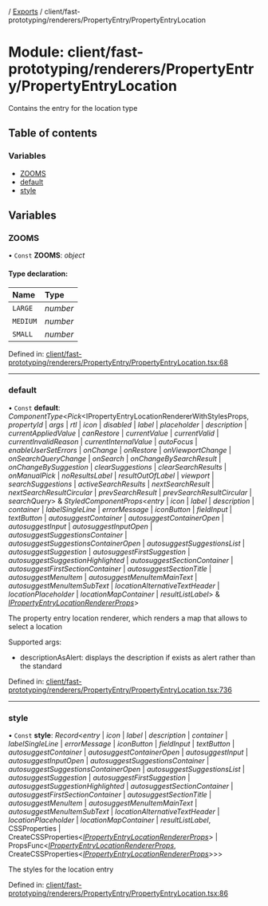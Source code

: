 [](../README.md) / [Exports](../modules.md) / client/fast-prototyping/renderers/PropertyEntry/PropertyEntryLocation

# Module: client/fast-prototyping/renderers/PropertyEntry/PropertyEntryLocation

Contains the entry for the location type

## Table of contents

### Variables

- [ZOOMS](client_fast_prototyping_renderers_propertyentry_propertyentrylocation.md#zooms)
- [default](client_fast_prototyping_renderers_propertyentry_propertyentrylocation.md#default)
- [style](client_fast_prototyping_renderers_propertyentry_propertyentrylocation.md#style)

## Variables

### ZOOMS

• `Const` **ZOOMS**: *object*

#### Type declaration:

Name | Type |
:------ | :------ |
`LARGE` | *number* |
`MEDIUM` | *number* |
`SMALL` | *number* |

Defined in: [client/fast-prototyping/renderers/PropertyEntry/PropertyEntryLocation.tsx:68](https://github.com/onzag/itemize/blob/0569bdf2/client/fast-prototyping/renderers/PropertyEntry/PropertyEntryLocation.tsx#L68)

___

### default

• `Const` **default**: *ComponentType*<*Pick*<IPropertyEntryLocationRendererWithStylesProps, *propertyId* \| *args* \| *rtl* \| *icon* \| *disabled* \| *label* \| *placeholder* \| *description* \| *currentAppliedValue* \| *canRestore* \| *currentValue* \| *currentValid* \| *currentInvalidReason* \| *currentInternalValue* \| *autoFocus* \| *enableUserSetErrors* \| *onChange* \| *onRestore* \| *onViewportChange* \| *onSearchQueryChange* \| *onSearch* \| *onChangeBySearchResult* \| *onChangeBySuggestion* \| *clearSuggestions* \| *clearSearchResults* \| *onManualPick* \| *noResultsLabel* \| *resultOutOfLabel* \| *viewport* \| *searchSuggestions* \| *activeSearchResults* \| *nextSearchResult* \| *nextSearchResultCircular* \| *prevSearchResult* \| *prevSearchResultCircular* \| *searchQuery*\> & *StyledComponentProps*<*entry* \| *icon* \| *label* \| *description* \| *container* \| *labelSingleLine* \| *errorMessage* \| *iconButton* \| *fieldInput* \| *textButton* \| *autosuggestContainer* \| *autosuggestContainerOpen* \| *autosuggestInput* \| *autosuggestInputOpen* \| *autosuggestSuggestionsContainer* \| *autosuggestSuggestionsContainerOpen* \| *autosuggestSuggestionsList* \| *autosuggestSuggestion* \| *autosuggestFirstSuggestion* \| *autosuggestSuggestionHighlighted* \| *autosuggestSectionContainer* \| *autosuggestFirstSectionContainer* \| *autosuggestSectionTitle* \| *autosuggestMenuItem* \| *autosuggestMenuItemMainText* \| *autosuggestMenuItemSubText* \| *locationAlternativeTextHeader* \| *locationPlaceholder* \| *locationMapContainer* \| *resultListLabel*\> & [*IPropertyEntryLocationRendererProps*](../interfaces/client_internal_components_propertyentry_propertyentrylocation.ipropertyentrylocationrendererprops.md)\>

The property entry location renderer, which renders a map that allows to select a location

Supported args:

- descriptionAsAlert: displays the description if exists as alert rather than the standard

Defined in: [client/fast-prototyping/renderers/PropertyEntry/PropertyEntryLocation.tsx:736](https://github.com/onzag/itemize/blob/0569bdf2/client/fast-prototyping/renderers/PropertyEntry/PropertyEntryLocation.tsx#L736)

___

### style

• `Const` **style**: *Record*<*entry* \| *icon* \| *label* \| *description* \| *container* \| *labelSingleLine* \| *errorMessage* \| *iconButton* \| *fieldInput* \| *textButton* \| *autosuggestContainer* \| *autosuggestContainerOpen* \| *autosuggestInput* \| *autosuggestInputOpen* \| *autosuggestSuggestionsContainer* \| *autosuggestSuggestionsContainerOpen* \| *autosuggestSuggestionsList* \| *autosuggestSuggestion* \| *autosuggestFirstSuggestion* \| *autosuggestSuggestionHighlighted* \| *autosuggestSectionContainer* \| *autosuggestFirstSectionContainer* \| *autosuggestSectionTitle* \| *autosuggestMenuItem* \| *autosuggestMenuItemMainText* \| *autosuggestMenuItemSubText* \| *locationAlternativeTextHeader* \| *locationPlaceholder* \| *locationMapContainer* \| *resultListLabel*, CSSProperties \| CreateCSSProperties<[*IPropertyEntryLocationRendererProps*](../interfaces/client_internal_components_propertyentry_propertyentrylocation.ipropertyentrylocationrendererprops.md)\> \| PropsFunc<[*IPropertyEntryLocationRendererProps*](../interfaces/client_internal_components_propertyentry_propertyentrylocation.ipropertyentrylocationrendererprops.md), CreateCSSProperties<[*IPropertyEntryLocationRendererProps*](../interfaces/client_internal_components_propertyentry_propertyentrylocation.ipropertyentrylocationrendererprops.md)\>\>\>

The styles for the location entry

Defined in: [client/fast-prototyping/renderers/PropertyEntry/PropertyEntryLocation.tsx:86](https://github.com/onzag/itemize/blob/0569bdf2/client/fast-prototyping/renderers/PropertyEntry/PropertyEntryLocation.tsx#L86)
